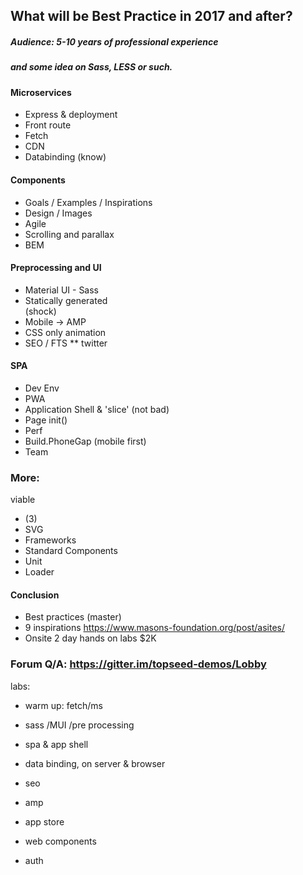 ## What will be Best Practice in 2017 and after?
##### Audience: 5-10 years of professional experience
##### and some idea on Sass, LESS or such.

#### Microservices
- Express & deployment
- Front route
- Fetch
- CDN
- Databinding (know)


#### Components
- Goals / Examples / Inspirations
- Design / Images 
- Agile 
- Scrolling and parallax
- BEM

#### Preprocessing and UI
- Material UI - Sass
- Statically generated  
(shock)
- Mobile -> AMP 
- CSS only animation
- SEO / FTS
** twitter

#### SPA
- Dev Env
- PWA
- Application Shell & 'slice'
(not bad)
- Page init()
- Perf
- Build.PhoneGap (mobile first)
- Team

### More:
viable
- (3)
- SVG
- Frameworks
- Standard Components
- Unit
- Loader

#### Conclusion 
- Best practices  (master)
- 9 inspirations <https://www.masons-foundation.org/post/asites/>
- Onsite 2 day hands on labs $2K
### Forum Q/A: https://gitter.im/topseed-demos/Lobby

labs:

- warm up: fetch/ms
- sass /MUI /pre processing
- spa & app shell

- data binding, on server & browser
- seo
- amp 

- app store 
- web components
- auth
